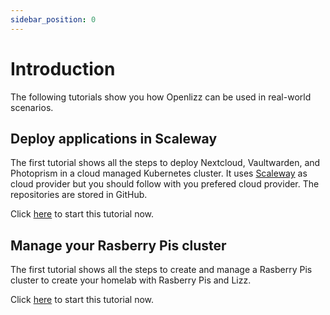 ```yaml
---
sidebar_position: 0
---
```


# Introduction

The following tutorials show you how Openlizz can be used in real-world scenarios.

## Deploy applications in Scaleway

The first tutorial shows all the steps to deploy Nextcloud, Vaultwarden, and Photoprism in a cloud managed Kubernetes cluster.
It uses [Scaleway](https://www.scaleway.com/en/) as cloud provider but you should follow with you prefered cloud provider.
The repositories are stored in GitHub.

Click [here](../category/deploy-applications-in-scaleway) to start this tutorial now.

## Manage your Rasberry Pis cluster

The first tutorial shows all the steps to create and manage a Rasberry Pis cluster to create your homelab with Rasberry Pis and Lizz.

Click [here](../category/manage-your-rasberry-pis-cluster) to start this tutorial now.
